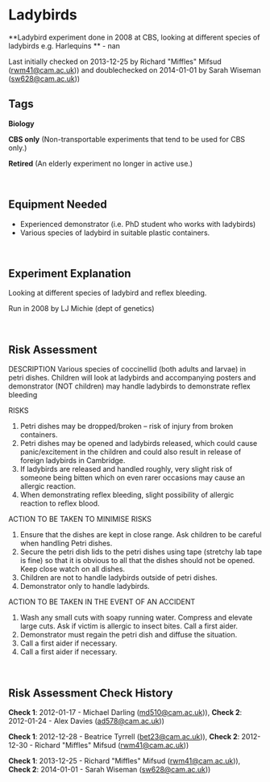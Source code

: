 # Ladybirds

**Ladybird experiment done in 2008 at CBS, looking at different species of ladybirds e.g. Harlequins ** - nan

Last initially checked on 2013-12-25 by Richard "Miffles" Mifsud (rwm41@cam.ac.uk)) and doublechecked on 2014-01-01 by Sarah Wiseman (sw628@cam.ac.uk))

## Tags
<!--- Start Tags (DO NOT REMOVE THIS COMMENT) --->

**Biology**

**CBS only** (Non-transportable experiments that tend to be used for CBS only.)

**Retired** (An elderly experiment no longer in active use.)
<!--- End Tags (DO NOT REMOVE THIS COMMENT) --->

<br/>

## Equipment Needed 
- Experienced demonstrator (i.e. PhD student who works with ladybirds)
- Various species of ladybird in suitable plastic containers.

<br/>

## Experiment Explanation 

Looking at different species of ladybird and reflex bleeding.

Run in 2008 by LJ Michie (dept of genetics)

<br/>

## Risk Assessment

DESCRIPTION
Various species of coccinellid (both adults and larvae) in petri dishes. Children will look at ladybirds and accompanying posters and demonstrator (NOT children) may handle ladybirds to demonstrate reflex bleeding

RISKS
1. Petri dishes may be dropped/broken – risk of injury from broken containers.
2. Petri dishes may be opened and ladybirds released, which could cause panic/excitement in the children and could also result in release of foreign ladybirds in Cambridge.
3. If ladybirds are released and handled roughly, very slight risk of someone being bitten which on even rarer occasions may cause an allergic reaction.
4. When demonstrating reflex bleeding, slight possibility of allergic reaction to reflex blood.

ACTION TO BE TAKEN TO MINIMISE RISKS
1. Ensure that the dishes are kept in close range. Ask children to be careful when handling Petri dishes.
2. Secure the petri dish lids to the petri dishes using tape (stretchy lab tape is fine) so that it is obvious to all that the dishes should not be opened. Keep close watch on all dishes.
3. Children are not to handle ladybirds outside of petri dishes.
4. Demonstrator only to handle ladybirds.

ACTION TO BE TAKEN IN THE EVENT OF AN ACCIDENT
1. Wash any small cuts with soapy running water. Compress and elevate large cuts. Ask if victim is allergic to insect bites. Call a first aider.
2. Demonstrator must regain the petri dish and diffuse the situation. 
3. Call a first aider if necessary.
4. Call a first aider if necessary.

<br/>

## Risk Assessment Check History 

**Check 1**: 2012-01-17 - Michael Darling (md510@cam.ac.uk)), **Check 2**: 2012-01-24 - Alex Davies (ad578@cam.ac.uk))

**Check 1**: 2012-12-28 - Beatrice Tyrrell (bet23@cam.ac.uk)), **Check 2**: 2012-12-30 - Richard "Miffles" Mifsud (rwm41@cam.ac.uk))

**Check 1**: 2013-12-25 - Richard "Miffles" Mifsud (rwm41@cam.ac.uk)), **Check 2**: 2014-01-01 - Sarah Wiseman (sw628@cam.ac.uk))